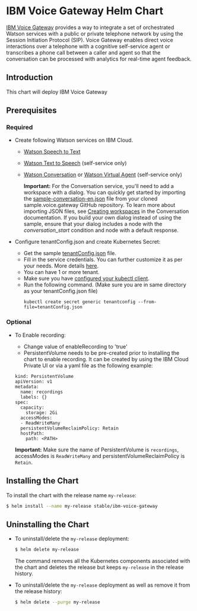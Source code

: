 # IBM Voice Gateway Helm Chart

[IBM Voice Gateway](https://www.ibm.com/support/knowledgecenter/SS4U29/welcome_voicegateway.html) provides a way to integrate a set of orchestrated Watson services with a public or private telephone network by using the Session Initiation Protocol (SIP). Voice Gateway enables direct voice interactions over a telephone with a cognitive self-service agent or transcribes a phone call between a caller and agent so that the conversation can be processed with analytics for real-time agent feedback.

## Introduction

This chart will deploy IBM Voice Gateway

## Prerequisites

### Required
- Create following Watson services on IBM Cloud.
  - [Watson Speech to Text](https://www.ibm.com/watson/services/speech-to-text/)
  - [Watson Text to Speech](https://www.ibm.com/watson/services/text-to-speech/) (self-service only)
  - [Watson Conversation](https://www.ibm.com/watson/services/conversation/) or [Watson Virtual Agent](https://www.ibm.com/us-en/marketplace/cognitive-customer-engagement) (self-service only)
  
    **Important:** For the Conversation service, you'll need to add a workspace with a dialog. You can quickly get started by importing the [sample-conversation-en.json](https://github.com/WASdev/sample.voice.gateway/tree/master/conversation) file from your cloned sample.voice.gateway GitHub repository. To learn more about importing JSON files, see [Creating workspaces](https://console.bluemix.net/docs/services/conversation/configure-workspace.html#creating-workspaces) in the Conversation documentation. If you build your own dialog instead of using the sample, ensure that your dialog includes a node with the *conversation_start* condition and node with a default response.
  
- Configure tenantConfig.json and create Kubernetes Secret:
  - Get the sample [tenantConfig.json](https://github.com/WASdev/sample.voice.gateway/blob/master/kubernetes/multi-tenant/tenantConfig.json) file.
  - Fill in the service credentials. You can further customize it as per your needs. More details [here](https://www.ibm.com/support/knowledgecenter/SS4U29/multitenancy.html).
  - You can have 1 or more tenant.
  - Make sure you have [configured your kubectl client](https://www.ibm.com/support/knowledgecenter/SSBS6K_2.1.0/manage_cluster/cfc_cli.html). 
  - Run the following command. (Make sure you are in same directory as your tenantConfig.json file)
    ```
    kubectl create secret generic tenantconfig --from-file=tenantConfig.json
    ```


### Optional
- To Enable recording:
  - Change value of enableRecording to 'true'
  - PersistentVolume needs to be pre-created prior to installing the chart to enable recording. It can be created by using the IBM Cloud Private UI or via a yaml file as the following example: 
  
  ```
  kind: PersistentVolume
  apiVersion: v1
  metadata:
    name: recordings
    labels: {}
  spec:
    capacity:
      storage: 2Gi
    accessModes:
    - ReadWriteMany
    persistentVolumeReclaimPolicy: Retain
    hostPath:
      path: <PATH>
  ```

  **Important:** Make sure the name of PersistentVolume is `recordings`,  accessModes is `ReadWriteMany` and persistentVolumeReclaimPolicy is `Retain`.

## Installing the Chart

To install the chart with the release name `my-release`:

```bash
$ helm install --name my-release stable/ibm-voice-gateway
```

## Uninstalling the Chart

- To uninstall/delete the `my-release` deployment:

  ```bash
  $ helm delete my-release
  ```

  The command removes all the Kubernetes components associated with the chart and deletes the release but keeps `my-release` in the release history.

- To uninstall/delete the `my-release` deployment as well as remove it from the release history:

  ```bash
  $ helm delete --purge my-release
  ```

